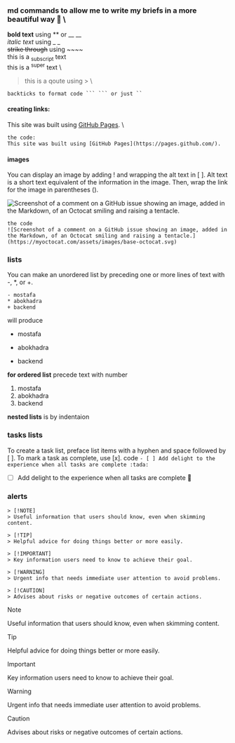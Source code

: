 ### md commands to allow me to write my briefs in a more beautiful way 💚 \

**bold text** using ** or __ __ \
_italic text_ using _ _ \
~~strike through~~ using ~~~~ \
this is a <sub>subscript</sub> text \
this is a <sup>super</sup> text \
> this is a qoute using > \
```
backticks to format code ``` ``` or just `` 
```
#### creating links: 
This site was built using [GitHub Pages](https://pages.github.com/). \
```
the code:
This site was built using [GitHub Pages](https://pages.github.com/).
```
#### images
You can display an image by adding ! and wrapping the alt text in [ ]. Alt text is a short text equivalent of the information in the image. Then, wrap the link for the image in parentheses ().

![Screenshot of a comment on a GitHub issue showing an image, added in the Markdown, of an Octocat smiling and raising a tentacle.](https://myoctocat.com/assets/images/base-octocat.svg)

```
the code
![Screenshot of a comment on a GitHub issue showing an image, added in the Markdown, of an Octocat smiling and raising a tentacle.](https://myoctocat.com/assets/images/base-octocat.svg)
```

### lists
You can make an unordered list by preceding one or more lines of text with -, *, or +.
```
- mostafa
* abokhadra
+ backend
```
will produce
- mostafa
* abokhadra
+ backend

**for ordered list** precede text with number
1. mostafa
2. abokhadra
3. backend

**nested lists** is by indentaion

### tasks lists
To create a task list, preface list items with a hyphen and space followed by [ ]. To mark a task as complete, use [x].
code `- [ ] Add delight to the experience when all tasks are complete :tada:`
- [ ] Add delight to the experience when all tasks are complete :tada:

### alerts
```
> [!NOTE]
> Useful information that users should know, even when skimming content.

> [!TIP]
> Helpful advice for doing things better or more easily.

> [!IMPORTANT]
> Key information users need to know to achieve their goal.

> [!WARNING]
> Urgent info that needs immediate user attention to avoid problems.

> [!CAUTION]
> Advises about risks or negative outcomes of certain actions.
```
> [!NOTE]
> Useful information that users should know, even when skimming content.

> [!TIP]
> Helpful advice for doing things better or more easily.

> [!IMPORTANT]
> Key information users need to know to achieve their goal.

> [!WARNING]
> Urgent info that needs immediate user attention to avoid problems.

> [!CAUTION]
> Advises about risks or negative outcomes of certain actions.